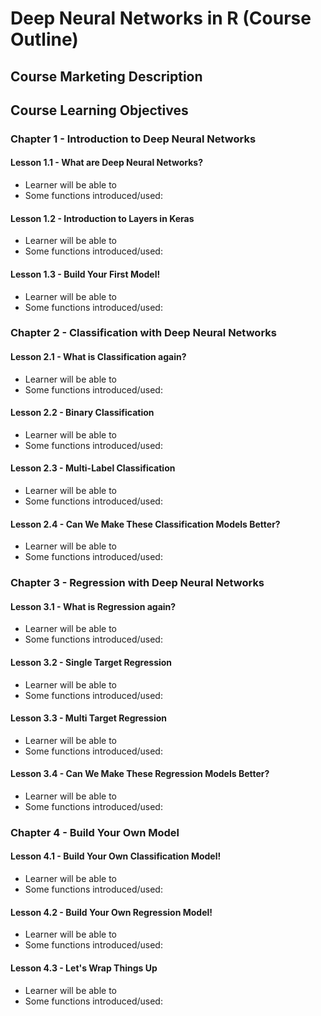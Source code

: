 # Deep Neural Networks in R (Course Outline)
## Course Marketing Description
## Course Learning Objectives
### Chapter 1 - Introduction to Deep Neural Networks
#### Lesson 1.1 - What are Deep Neural Networks?
* Learner will be able to
* Some functions introduced/used:
#### Lesson 1.2 - Introduction to Layers in Keras
* Learner will be able to
* Some functions introduced/used:
#### Lesson 1.3 - Build Your First Model!
* Learner will be able to
* Some functions introduced/used:
### Chapter 2 - Classification with Deep Neural Networks
#### Lesson 2.1 - What is Classification again?
* Learner will be able to
* Some functions introduced/used:
#### Lesson 2.2 - Binary Classification
* Learner will be able to
* Some functions introduced/used:
#### Lesson 2.3 - Multi-Label Classification 
* Learner will be able to
* Some functions introduced/used:
#### Lesson 2.4 - Can We Make These Classification Models Better?
* Learner will be able to
* Some functions introduced/used:
### Chapter 3 - Regression with Deep Neural Networks
#### Lesson 3.1 - What is Regression again?
* Learner will be able to
* Some functions introduced/used:
#### Lesson 3.2 - Single Target Regression
* Learner will be able to
* Some functions introduced/used:
#### Lesson 3.3 - Multi Target Regression
* Learner will be able to
* Some functions introduced/used:
#### Lesson 3.4 - Can We Make These Regression Models Better?
* Learner will be able to
* Some functions introduced/used:
### Chapter 4 - Build Your Own Model
#### Lesson 4.1 - Build Your Own Classification Model!
* Learner will be able to
* Some functions introduced/used:
#### Lesson 4.2 - Build Your Own Regression Model!
* Learner will be able to
* Some functions introduced/used:
#### Lesson 4.3 - Let's Wrap Things Up
* Learner will be able to
* Some functions introduced/used:

